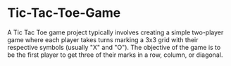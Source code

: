 # Tic-Tac-Toe-Game
A Tic Tac Toe game project typically involves creating a simple two-player game where each player takes turns marking a 3x3 grid with their respective symbols (usually "X" and "O"). The objective of the game is to be the first player to get three of their marks in a row, column, or diagonal.
